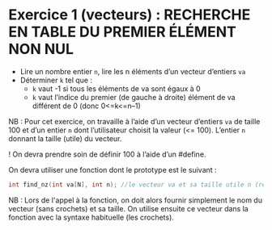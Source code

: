 # Exercice 1 (vecteurs) : RECHERCHE EN TABLE DU PREMIER ÉLÉMENT NON NUL

+ Lire un nombre entier `n`, lire les n éléments d’un vecteur d’entiers `va`
+ Déterminer `k` tel que :
  + `k` vaut -1 si tous les éléments de va sont égaux à 0 
  + `k` vaut l’indice du premier (de gauche à droite) élément de va différent de 0 (donc 0<=k<=n–1) 

NB : Pour cet exercice, on travaille à l’aide d’un vecteur d’entiers `va` de taille 100 et d’un
entier `n` dont l’utilisateur choisit la valeur (<= 100). L’entier `n` donnant la taille (utile) du vecteur.

! On devra prendre soin de définir 100 à l’aide d’un #define.

On devra utiliser une fonction dont le prototype est le suivant : 

```C
int find_nz(int va[N], int n); //le vecteur va et sa taille utile n (retourne -1 si tous les éléments à 0, sinon l'indice de la 1ere val non nulle.
```

NB : Lors de l'appel à la fonction, on doit alors fournir simplement le nom du vecteur (sans crochets) et sa taille. On utilise ensuite ce vecteur dans la fonction avec la syntaxe habituelle (les crochets).
